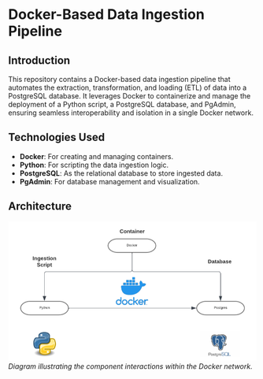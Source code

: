 # Docker-Based Data Ingestion Pipeline

## Introduction
This repository contains a Docker-based data ingestion pipeline that automates the extraction, transformation, and loading (ETL) of data into a PostgreSQL database. It leverages Docker to containerize and manage the deployment of a Python script, a PostgreSQL database, and PgAdmin, ensuring seamless interoperability and isolation in a single Docker network.

## Technologies Used
- **Docker**: For creating and managing containers.
- **Python**: For scripting the data ingestion logic.
- **PostgreSQL**: As the relational database to store ingested data.
- **PgAdmin**: For database management and visualization.

## Architecture
![Architecture Diagram](diag.png)
*Diagram illustrating the component interactions within the Docker network.*
